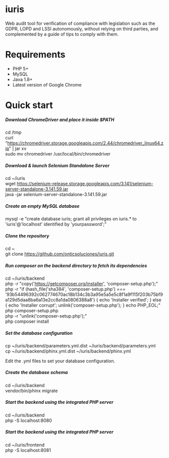 # iuris
Web audit tool for verification of compliance with legislation such as the GDPR, LOPD and LSSI autonomously, without relying on third parties, and complemented by a guide of tips to comply with them.

# Requirements

- PHP 5+
- MySQL
- Java 1.8+
- Latest version of Google Chrome

# Quick start

##### Download ChromeDriver and place it inside $PATH

cd /tmp  
curl "https://chromedriver.storage.googleapis.com/2.44/chromedriver_linux64.zip" | jar xv  
sudo mv chromedriver /usr/local/bin/chromedriver

##### Download & launch Selenium Standalone Server

cd ~/iuris  
wget https://selenium-release.storage.googleapis.com/3.141/selenium-server-standalone-3.141.59.jar  
java -jar selenium-server-standalone-3.141.59.jar

##### Create an empty MySQL database

mysql -e "create database iuris; grant all privileges on iuris.* to 'iuris'@'localhost' identified by 'yourpassword';"

##### Clone the repository

cd ~  
git clone https://github.com/onticsoluciones/iuris.git

##### Run composer on the backend directory to fetch its dependencies

cd ~/iuris/backend  
php -r "copy('https://getcomposer.org/installer', 'composer-setup.php');"  
php -r "if (hash_file('sha384', 'composer-setup.php') === '93b54496392c062774670ac18b134c3b3a95e5a5e5c8f1a9f115f203b75bf9a129d5daa8ba6a13e2cc8a1da0806388a8') { echo 'Installer verified'; } else { echo 'Installer corrupt'; unlink('composer-setup.php'); } echo PHP_EOL;"  
php composer-setup.php  
php -r "unlink('composer-setup.php');"  
php composer install  

##### Set the database configuration

cp ~/iuris/backend/parameters.yml.dist ~/iuris/backend/parameters.yml  
cp ~/iuris/backend/phinx.yml.dist ~/iuris/backend/phinx.yml

Edit the .yml files to set your database configuration.

##### Create the database schema

cd ~/iuris/backend  
vendor/bin/phinx migrate

##### Start the backend using the integrated PHP server

cd ~/iuris/backend  
php -S localhost:8080

##### Start the backend using the integrated PHP server

cd ~/iuris/frontend  
php -S localhost:8081
